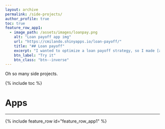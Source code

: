 ```yaml
---
layout: archive
permalink: /side-projects/
author_profile: true
toc: true
feature_row_app1:
  - image_path: /assets/images/loanpay.png
    alt: "Loan payoff app img"
    url: "https://cmilando.shinyapps.io/loan-payoff/"
    title: "## Loan payoff"
    excerpt: "I wanted to optimize a loan payoff strategy, so I made [an R shiny app](https://cmilando.shinyapps.io/loan-payoff/)."
    btn_label: "Try it"
    btn_class: "btn--inverse"
---
```


Oh so many side projects.

{% include toc %}
<br>

# Apps
___
{% include feature_row id="feature_row_app1" %}

